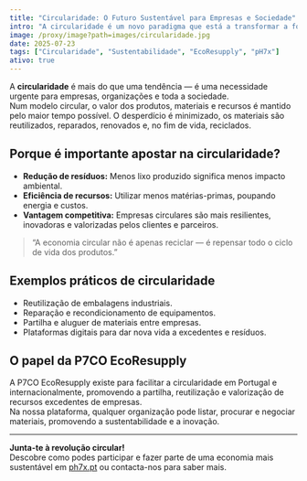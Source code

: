```yaml
---
title: "Circularidade: O Futuro Sustentável para Empresas e Sociedade"
intro: "A circularidade é um novo paradigma que está a transformar a forma como produzimos, consumimos e gerimos recursos. Descobre porque é essencial para a sustentabilidade e competitividade."
image: /proxy/image?path=images/circularidade.jpg
date: 2025-07-23
tags: ["Circularidade", "Sustentabilidade", "EcoResupply", "pH7x"]
ativo: true
---
```


A **circularidade** é mais do que uma tendência — é uma necessidade urgente para empresas, organizações e toda a sociedade.  
Num modelo circular, o valor dos produtos, materiais e recursos é mantido pelo maior tempo possível. O desperdício é minimizado, os materiais são reutilizados, reparados, renovados e, no fim de vida, reciclados.

## Porque é importante apostar na circularidade?

- **Redução de resíduos:** Menos lixo produzido significa menos impacto ambiental.
- **Eficiência de recursos:** Utilizar menos matérias-primas, poupando energia e custos.
- **Vantagem competitiva:** Empresas circulares são mais resilientes, inovadoras e valorizadas pelos clientes e parceiros.

> “A economia circular não é apenas reciclar — é repensar todo o ciclo de vida dos produtos.”

## Exemplos práticos de circularidade

- Reutilização de embalagens industriais.
- Reparação e recondicionamento de equipamentos.
- Partilha e aluguer de materiais entre empresas.
- Plataformas digitais para dar nova vida a excedentes e resíduos.

## O papel da P7CO EcoResupply

A P7CO EcoResupply existe para facilitar a circularidade em Portugal e internacionalmente, promovendo a partilha, reutilização e valorização de recursos excedentes de empresas.  
Na nossa plataforma, qualquer organização pode listar, procurar e negociar materiais, promovendo a sustentabilidade e a inovação.

---

**Junta-te à revolução circular!**  
Descobre como podes participar e fazer parte de uma economia mais sustentável em [ph7x.pt](https://ph7x.pt) ou contacta-nos para saber mais.

